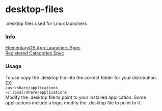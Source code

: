desktop-files
=============

.desktop files used for Linux launchers

### Info
[ElementaryOS App Launchers Spec](http://elementaryos.org/docs/human-interface-guidelines/app-launchers)  
[Registered Categories Spec](http://standards.freedesktop.org/menu-spec/latest/apa.html)  

### Usage
To use copy the .desktop file into the correct folder for your distribution.  
EX:    
`/usr/share/applications`  
`~/.local/share/applications`  
Modify the .desktop file to point to your installed application. Some applications include a logo, modify the .desktop file to point to it.
